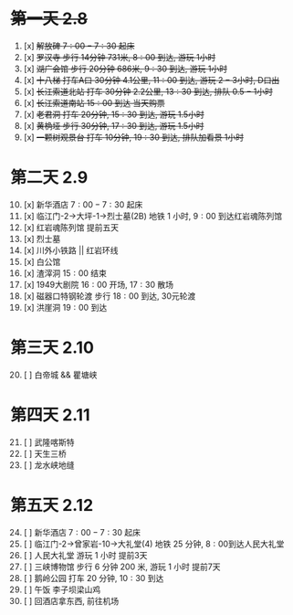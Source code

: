# ~~第一天 $2.8$~~

1. [x] ~~解放碑  $7:00-7:30$ 起床~~
2. [x] ~~罗汉寺  步行 $14$分钟 $731$米, $8:00$ 到达, 游玩 $1$小时~~
3. [x] ~~湖广会馆  步行 $20$分钟 $686$米, $9:30$ 到达, 游玩 $1$小时~~
4. [x] ~~十八梯  打车A口 $30$分钟 $4.1$公里, $11:00$ 到达, 游玩 $2-3$小时, D口出~~
5. [x] ~~长江索道北站 打车 $30$分钟 $2.2$公里, $13:30$ 到达, 排队 $0.5-1$小时~~
6. [x] ~~长江索道南站 $15:00$ 到达 当天购票~~
7. [x] ~~老君洞 打车 $20$分钟, $15:30$ 到达, 游玩 $1.5$小时~~
8. [x] ~~黄桷垭 步行 $30$分钟, $17:30$ 到达, 游玩 $1.5$小时~~
9. [x] ~~一颗树观景台 打车 $10$分钟, $19:30$ 到达, 排队加看景 $1$小时~~

# 第二天 $2.9$

10. [x] 新华酒店  $7:00-7:30$ 起床
11. [x] 临江门-2->大坪-1->烈士墓(2B) 地铁 $1$ 小时, $9:00$ 到达红岩魂陈列馆
12. [x] 红岩魂陈列馆 提前五天
13. [x] 烈士墓
14. [x] 川外小铁路 || 红岩环线
15. [x] 白公馆
16. [x] 渣滓洞 $15:00$ 结束
17. [x] 1949大剧院 $16:00$ 开场, $17:30$ 散场
18. [x] 磁器口特钢轮渡 步行 $18:00$ 到达, 30元轮渡
19. [x] 洪崖洞 $19:00$ 到达

# 第三天 $2.10$

20. [ ] 白帝城 && 瞿塘峡

# 第四天 $2.11$

21. [ ] 武隆喀斯特
22. [ ] 天生三桥
23. [ ] 龙水峡地缝

# 第五天 $2.12$

24. [ ] 新华酒店 $7:00-7:30$ 起床
25. [ ] 临江门-2->曾家岩-10->大礼堂(4) 地铁 $25$ 分钟, $8:00$到达人民大礼堂
26. [ ] 人民大礼堂 游玩 $1$ 小时 提前3天
27. [ ] 三峡博物馆 步行 $6$ 分钟 $200$ 米, 游玩 $1$ 小时 提前7天
28. [ ] 鹅岭公园 打车 $20$ 分钟, $10:30$ 到达
29. [ ] 午饭 李子坝梁山鸡
30. [ ] 回酒店拿东西, 前往机场